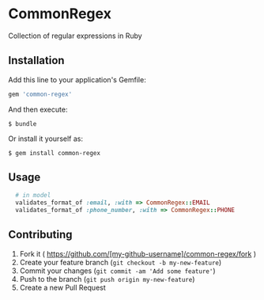 # CommonRegex

Collection of regular expressions in Ruby


## Installation

Add this line to your application's Gemfile:

```ruby
gem 'common-regex'
```

And then execute:

    $ bundle

Or install it yourself as:

    $ gem install common-regex

## Usage


```ruby
  # in model
  validates_format_of :email, :with => CommonRegex::EMAIL
  validates_format_of :phone_number, :with => CommonRegex::PHONE
```

## Contributing

1. Fork it ( https://github.com/[my-github-username]/common-regex/fork )
2. Create your feature branch (`git checkout -b my-new-feature`)
3. Commit your changes (`git commit -am 'Add some feature'`)
4. Push to the branch (`git push origin my-new-feature`)
5. Create a new Pull Request
